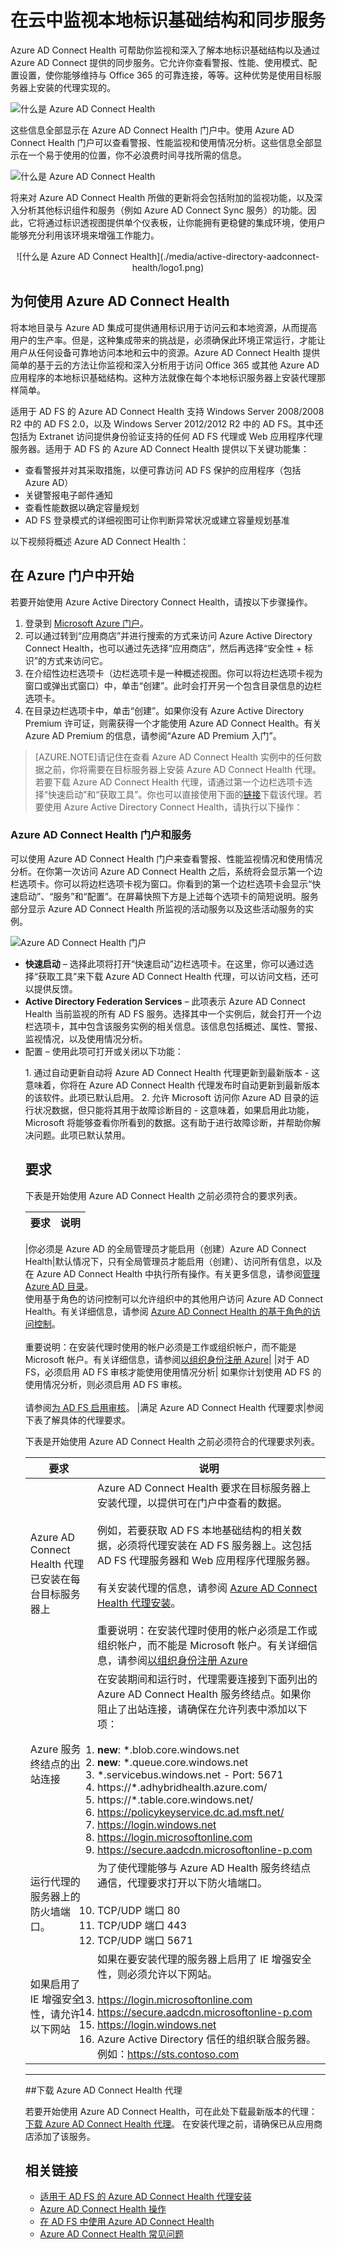 <properties 
	pageTitle="在云中监视本地标识基础结构。" 
	description="本页介绍 Azure AD Connect Health 是什么，以及为何要使用它。" 
	services="active-directory" 
	documentationCenter="" 
	authors="billmath" 
	manager="stevenpo" 
	editor="curtand"/>

<tags 
	ms.service="active-directory"  
	ms.date="10/15/2015"
	wacn.date="11/12/2015"/>

# 在云中监视本地标识基础结构和同步服务

Azure AD Connect Health 可帮助你监视和深入了解本地标识基础结构以及通过 Azure AD Connect 提供的同步服务。它允许你查看警报、性能、使用模式、配置设置，使你能够维持与 Office 365 的可靠连接，等等。这种优势是使用目标服务器上安装的代理实现的。

![什么是 Azure AD Connect Health](./media/active-directory-aadconnect-health/aadconnecthealth2.png)


这些信息全部显示在 Azure AD Connect Health 门户中。使用 Azure AD Connect Health 门户可以查看警报、性能监视和使用情况分析。这些信息全部显示在一个易于使用的位置，你不必浪费时间寻找所需的信息。

![什么是 Azure AD Connect Health](./media/active-directory-aadconnect-health/usage.png)

将来对 Azure AD Connect Health 所做的更新将会包括附加的监视功能，以及深入分析其他标识组件和服务（例如 Azure AD Connect Sync 服务）的功能。因此，它将通过标识透视图提供单个仪表板，让你能拥有更稳健的集成环境，使用户能够充分利用该环境来增强工作能力。


<center>![什么是 Azure AD Connect Health](./media/active-directory-aadconnect-health/logo1.png)</center>




## 为何使用 Azure AD Connect Health

将本地目录与 Azure AD 集成可提供通用标识用于访问云和本地资源，从而提高用户的生产率。但是，这种集成带来的挑战是，必须确保此环境正常运行，才能让用户从任何设备可靠地访问本地和云中的资源。Azure AD Connect Health 提供简单的基于云的方法让你监视和深入分析用于访问 Office 365 或其他 Azure AD 应用程序的本地标识基础结构。这种方法就像在每个本地标识服务器上安装代理那样简单。

适用于 AD FS 的 Azure AD Connect Health 支持 Windows Server 2008/2008 R2 中的 AD FS 2.0，以及 Windows Server 2012/2012 R2 中的 AD FS。其中还包括为 Extranet 访问提供身份验证支持的任何 AD FS 代理或 Web 应用程序代理服务器。适用于 AD FS 的 Azure AD Connect Health 提供以下关键功能集：

- 查看警报并对其采取措施，以便可靠访问 AD FS 保护的应用程序（包括 Azure AD）
- 关键警报电子邮件通知
- 查看性能数据以确定容量规划
- AD FS 登录模式的详细视图可让你判断异常状况或建立容量规划基准

以下视频将概述 Azure AD Connect Health：





## 在 Azure 门户中开始
若要开始使用 Azure Active Directory Connect Health，请按以下步骤操作。

1. 登录到 [Microsoft Azure 门户](https://manage.windowsazure.cn/)。
2. 可以通过转到“应用商店”并进行搜索的方式来访问 Azure Active Directory Connect Health，也可以通过先选择“应用商店”，然后再选择“安全性 + 标识”的方式来访问它。
3. 在介绍性边栏选项卡（边栏选项卡是一种概述视图。你可以将边栏选项卡视为窗口或弹出式窗口）中，单击“创建”。此时会打开另一个包含目录信息的边栏选项卡。
4. 在目录边栏选项卡中，单击“创建”。如果你没有 Azure Active Directory Premium 许可证，则需获得一个才能使用 Azure AD Connect Health。有关 Azure AD Premium 的信息，请参阅“Azure AD Premium 入门”。

>[AZURE.NOTE]请记住在查看 Azure AD Connect Health 实例中的任何数据之前，你将需要在目标服务器上安装 Azure AD Connect Health 代理。若要下载 Azure AD Connect Health 代理，请通过第一个边栏选项卡选择“快速启动”和“获取工具”。你也可以直接使用下面的[链接](#download-the-agent)下载该代理。若要使用 Azure Active Directory Connect Health，请执行以下操作：



### Azure AD Connect Health 门户和服务
可以使用 Azure AD Connect Health 门户来查看警报、性能监视情况和使用情况分析。在你第一次访问 Azure AD Connect Health 之后，系统将会显示第一个边栏选项卡。你可以将边栏选项卡视为窗口。你看到的第一个边栏选项卡会显示“快速启动”、“服务”和“配置”。在屏幕快照下方是上述每个选项卡的简短说明。服务部分显示 Azure AD Connect Health 所监视的活动服务以及这些活动服务的实例。

![Azure AD Connect Health 门户](./media/active-directory-aadconnect-health/portal2.png)

- **快速启动** – 选择此项将打开“快速启动”边栏选项卡。在这里，你可以通过选择“获取工具”来下载 Azure AD Connect Health 代理，可以访问文档，还可以提供反馈。
- **Active Directory Federation Services** – 此项表示 Azure AD Connect Health 当前监视的所有 AD FS 服务。选择其中一个实例后，就会打开一个边栏选项卡，其中包含该服务实例的相关信息。该信息包括概述、属性、警报、监视情况，以及使用情况分析。
- 配置 – 使用此项可打开或关闭以下功能：
<ol>
1. 通过自动更新自动将 Azure AD Connect Health 代理更新到最新版本 - 这意味着，你将在 Azure AD Connect Health 代理发布时自动更新到最新版本的该软件。此项已默认启用。
2. 允许 Microsoft 访问你 Azure AD 目录的运行状况数据，但只能将其用于故障诊断目的 - 这意味着，如果启用此功能，Microsoft 将能够查看你所看到的数据。这有助于进行故障诊断，并帮助你解决问题。此项已默认禁用。





## 要求
下表是开始使用 Azure AD Connect Health 之前必须符合的要求列表。

| 要求 | 说明|
| ----------- | ---------- |

|你必须是 Azure AD 的全局管理员才能启用（创建）Azure AD Connect Health|默认情况下，只有全局管理员才能启用（创建）、访问所有信息，以及在 Azure AD Connect Health 中执行所有操作。有关更多信息，请参阅[管理 Azure AD 目录](/documentation/articles/active-directory-administer)。<br>使用基于角色的访问控制可以允许组织中的其他用户访问 Azure AD Connect Health。有关详细信息，请参阅 [Azure AD Connect Health 的基于角色的访问控制](/documentation/articles/active-directory-aadconnect-health-operations#manage-access-with-role-based-access-control)。</br></br>重要说明：在安装代理时使用的帐户必须是工作或组织帐户，而不能是 Microsoft 帐户。有关详细信息，请参阅[以组织身份注册 Azure](/documentation/articles/sign-up-organization)|
|对于 AD FS，必须启用 AD FS 审核才能使用使用情况分析| 如果你计划使用 AD FS 的使用情况分析，则必须启用 AD FS 审核。</br></br>请参阅[为 AD FS 启用审核](/documentation/articles/active-directory-aadconnect-health-agent-install-adfs#enable-auditing-for-ad-fs)。
|满足 Azure AD Connect Health 代理要求|参阅下表了解具体的代理要求。

下表是开始使用 Azure AD Connect Health 之前必须符合的代理要求列表。

| 要求 | 说明|
| ----------- | ---------- |
|Azure AD Connect Health 代理已安装在每台目标服务器上| Azure AD Connect Health 要求在目标服务器上安装代理，以提供可在门户中查看的数据。</br></br>例如，若要获取 AD FS 本地基础结构的相关数据，必须将代理安装在 AD FS 服务器上。这包括 AD FS 代理服务器和 Web 应用程序代理服务器。</br></br>有关安装代理的信息，请参阅 [Azure AD Connect Health 代理安装](/documentation/articles/active-directory-aadconnect-health-agent-install)。</br></br>重要说明：在安装代理时使用的帐户必须是工作或组织帐户，而不能是 Microsoft 帐户。有关详细信息，请参阅[以组织身份注册 Azure](/documentation/articles/sign-up-organization)|
|Azure 服务终结点的出站连接|在安装期间和运行时，代理需要连接到下面列出的 Azure AD Connect Health 服务终结点。如果你阻止了出站连接，请确保在允许列表中添加以下项：</br></br><li>**new**: &#42;.blob.core.windows.net </li><li>**new**: &#42;.queue.core.windows.net</li><li>&#42;.servicebus.windows.net - Port: 5671</li><li>https://&#42;.adhybridhealth.azure.com/</li><li>https://&#42;.table.core.windows.net/</li><li>https://policykeyservice.dc.ad.msft.net/</li><li>https://login.windows.net</li><li>https://login.microsoftonline.com</li><li>https://secure.aadcdn.microsoftonline-p.com</li> |
|运行代理的服务器上的防火墙端口。| 为了使代理能够与 Azure AD Health 服务终结点通信，代理要求打开以下防火墙端口。</br></br><li>TCP/UDP 端口 80</li><li>TCP/UDP 端口 443</li><li>TCP/UDP 端口 5671</li>
|如果启用了 IE 增强安全性，请允许以下网站|如果在要安装代理的服务器上启用了 IE 增强安全性，则必须允许以下网站。</br></br><li>https://login.microsoftonline.com</li><li>https://secure.aadcdn.microsoftonline-p.com</li><li>https://login.windows.net</li><li>Azure Active Directory 信任的组织联合服务器。例如：https://sts.contoso.com</li>
----------------------------------------------------------------------------------------------------------


##下载 Azure AD Connect Health 代理

若要开始使用 Azure AD Connect Health，可在此处下载最新版本的代理：[下载 Azure AD Connect Health 代理](http://go.microsoft.com/fwlink/?LinkID=518973)。 在安装代理之前，请确保已从应用商店添加了该服务。


## 相关链接

* [适用于 AD FS 的 Azure AD Connect Health 代理安装](/documentation/articles/active-directory-aadconnect-health-agent-install-adfs)
* [Azure AD Connect Health 操作](/documentation/articles/active-directory-aadconnect-health-operations)
* [在 AD FS 中使用 Azure AD Connect Health](/documentation/articles/active-directory-aadconnect-health-adfs)
* [Azure AD Connect Health 常见问题](/documentation/articles/active-directory-aadconnect-health-faq)
 

<!---HONumber=67-->